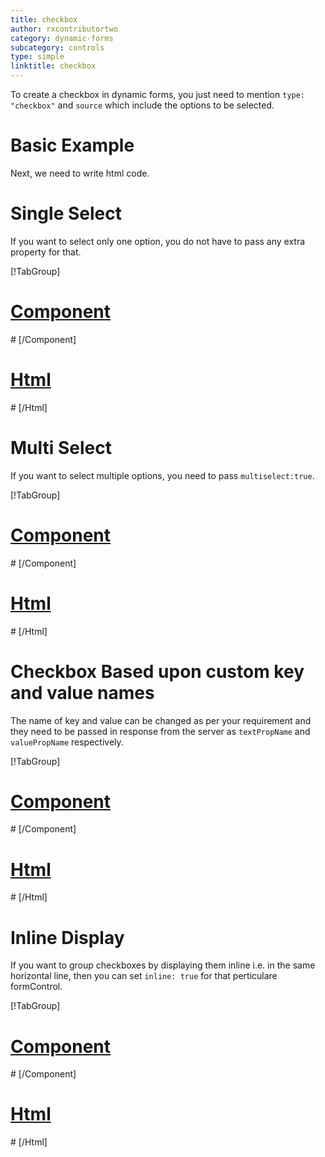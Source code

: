 ```yaml
---
title: checkbox
author: rxcontributortwo
category: dynamic-forms
subcategory: controls
type: simple
linktitle: checkbox
---
```


<div class="title-bar"><p>

To create a checkbox in dynamic forms, you just need to mention `type: "checkbox"` and `source` which include the options to be selected.</p></div>

# Basic Example

<div component="app-code" key="checkbox-complete-component"></div> 
Next, we need to write html code.
<div component="app-code" key="checkbox-complete-html"></div> 
<div component="app-example-runner" ref-component="app-checkbox-complete"></div>

# Single Select

If you want to select only one option, you do not have to pass any extra property for that.

<div component="app-tabs" key="single"></div>

[!TabGroup]
# [Component](#tab\singlecomponent)
<div component="app-code" key="checkbox-single-component"></div> 
# [/Component]

# [Html](#tab\singlehtml)
<div component="app-code" key="checkbox-single-html"></div> 
# [/Html]

<div component="app-example-runner" ref-component="app-checkbox-single"></div>

# Multi Select

If you want to select multiple options, you need to pass `multiselect:true`.

<div component="app-tabs" key="multiselect"></div>

[!TabGroup]
# [Component](#tab\multiselectcomponent)
<div component="app-code" key="checkbox-multiselect-component"></div> 
# [/Component]

# [Html](#tab\multiselecthtml)
<div component="app-code" key="checkbox-multiselect-html"></div> 
# [/Html]

<div component="app-example-runner" ref-component="app-checkbox-multiselect"></div>

# Checkbox Based upon custom key and value names
The name of key and value can be changed as per your requirement and they need to be passed in response from the server as `textPropName` and `valuePropName` respectively.

<div component="app-tabs" key="value"></div>

[!TabGroup]
# [Component](#tab\valuecomponent)
<div component="app-code" key="checkbox-value-component"></div> 
# [/Component]

# [Html](#tab\valuehtml)
<div component="app-code" key="checkbox-value-html"></div> 
# [/Html]

<div component="app-example-runner" ref-component="app-checkbox-value"></div>

# Inline Display

If you want to group checkboxes by displaying them inline i.e. in the same horizontal line, then you can set `inline: true` for that perticulare formControl. 

<div component="app-tabs" key="inline"></div>

[!TabGroup]
# [Component](#tab\inlinecomponent)
<div component="app-code" key="checkbox-inline-component"></div> 
# [/Component]

# [Html](#tab\inlinehtml)
<div component="app-code" key="checkbox-inline-html"></div> 
# [/Html]

<div component="app-example-runner" ref-component="app-checkbox-inline"></div>